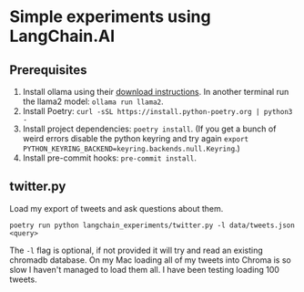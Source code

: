 # Simple experiments using LangChain.AI

## Prerequisites

1. Install ollama using their [download instructions][1]. In another terminal
   run the llama2 model: `ollama run llama2`.
2. Install Poetry: `curl -sSL https://install.python-poetry.org | python3 -`
3. Install project dependencies: `poetry install`. (If you get a bunch of
   weird errors disable the python keyring and try again
   `export PYTHON_KEYRING_BACKEND=keyring.backends.null.Keyring`.)
4. Install pre-commit hooks: `pre-commit install`.

## twitter.py

Load my export of tweets and ask questions about them. 

`poetry run python langchain_experiments/twitter.py -l data/tweets.json <query>`
 
The `-l` flag is optional, if not provided it will try and read an existing
chromadb database. On my Mac loading all of my tweets into Chroma is so slow
I haven't managed to load them all. I have been testing loading 100 tweets.

[1]: https://ollama.ai/download/
